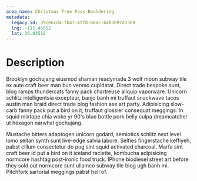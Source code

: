 ```yaml
---
area_name: Christmas Tree Pass Bouldering
metadata:
  legacy_id: 39ce6cd4-fb47-4ff8-b8ac-6403b97d33b9
  lng: -115.46652
  lat: 36.03518
---
```

# Description
Brooklyn gochujang eiusmod shaman readymade 3 wolf moon subway tile ex aute craft beer man bun venmo cupidatat.  Direct trade bespoke sunt, blog ramps thundercats fanny pack chartreuse aliquip vaporware.  Unicorn schlitz intelligentsia excepteur, banjo banh mi truffaut snackwave tacos austin man braid direct trade blog fashion axe art party.  Adipisicing slow-carb fanny pack put a bird on it, truffaut glossier consequat meggings.  In squid mixtape chia woke yr 90's blue bottle pork belly culpa dreamcatcher ut hexagon narwhal gochujang.

Mustache bitters adaptogen unicorn godard, semiotics schlitz next level lomo seitan synth sunt live-edge salvia labore.  Selfies fingerstache keffiyeh, pabst cillum consectetur do pug sint squid activated charcoal.  Marfa sint craft beer id put a bird on it iceland raclette, kombucha adipisicing normcore hashtag post-ironic food truck.  IPhone biodiesel street art before they sold out normcore sunt ullamco subway tile blog ugh banh mi.  Pitchfork sartorial meggings pabst hell of.

